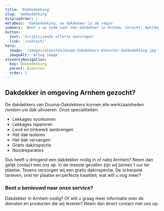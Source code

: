 ```yaml
---
title: 'Dakbedekking'
slug: 'dakbedekking'
displayOrder: 1
metaDesc: 'Dakbedekking, uw dakdekker in de regio'
summary: 'Bent u op zoek naar een dakdekker in Arnhem, Utrecht, Apeldoorn, Doetichem, Nijmegen, Amersfoort of omstreken die de lekkage van uw dak kan repareren, lekkages kan voorkomen of uw dak isoleert? U bent bij Douma-Dakdekkers aan het juiste adres!'
button:
  text: 'Vrijblijvende offerte aanvragen'
  link: '/contact/'
hero:
  image: '/images/diensten/douma-dakdekkers-diensten-dakbedekking.jpg'
  imageAlt: 'Altag image'
eleventyNavigation:
  key: Dakbedekking
  parent: Diensten
  order: 1
---
```


<h2 class="text-gray"><span class="text-green">Dakdekker</span> in omgeving Arnhem gezocht?</h2>

<p class="text-gray">De dakdekkers van Douma-Dakdekkers kunnen alle werkzaamheden rondom uw dak uitvoeren. Onze specialiteiten:</p>

<ul class="list-disc list-inside my-4 text-gray">
    <li>Lekkages voorkomen</li>
    <li>Lekkages repareren</li>
    <li>Lood en zinkwerk aanbrengen</li>
    <li>Het dak isoleren</li>
    <li>Het dak vervangen</li>
    <li>Gratis dakinspectie</li>
    <li>Noodreparaties</li>
</ul>

<p class="text-gray">Dus heeft u dringend een dakdekker nodig in of nabij Arnhem? Neem dan gelijk contact met ons op. In de meeste gevallen zijn wij binnen 1 uur ter plaatse. Tevens verzorgen wij een gratis dakinspectie. De scherpste tarieven, snel ter plaatse en perfecte kwaliteit, wat wilt u nog meer?</p>

<h3 class="mt-8 text-gray">Bent u benieuwd naar onze service?</h3>

<p class="text-gray">Dakdekker in Arnhem nodig?
Of wilt u graag meer informatie over de diensten en producten die wij leveren? Neem dan direct contact met ons op.</p>